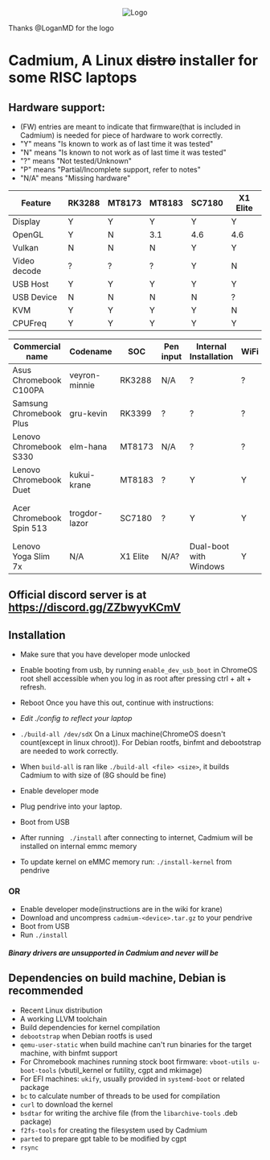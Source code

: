 <p align="center"><img src="/pics/logo/cd_smol.png" alt="Logo" data-canonical-src="/pics/cd_smol.png"/></p>

Thanks @LoganMD for the logo

# Cadmium, A Linux ~~distro~~ installer for some RISC laptops

## Hardware support:
- (FW) entries are meant to indicate that firmware(that is included in Cadmium) is needed for piece of hardware to work correctly.
- "Y" means "Is known to work as of last time it was tested"
- "N" means "Is known to not work as of last time it was tested"
- "?" means "Not tested/Unknown"
- "P" means "Partial/Incomplete support, refer to notes"
- "N/A" means "Missing hardware"

| Feature      | RK3288 | MT8173 | MT8183 | SC7180 | X1 Elite |
| ------------ | ------ | ------ | ------ | ------ | -------- |
| Display      | Y      | Y      | Y      | Y      | Y        |
| OpenGL       | Y      | N      | 3.1    | 4.6    | 4.6      |
| Vulkan       | N      | N      | N      | Y      | Y        |
| Video decode | ?      | ?      | ?      | Y      | N        |
| USB Host     | Y      | Y      | Y      | Y      | Y        |
| USB Device   | N      | N      | N      | N      | ?        |
| KVM          | Y      | Y      | Y      | Y      | N        |
| CPUFreq      | Y      | Y      | Y      | Y      | Y        |

| Commercial name          | Codename       |  SOC     | Pen input | Internal Installation  | WiFi | Bluetooth | Audio | Suspend/Resume | Notes                             |
| ------------------------ | -------------- | -------- | --------- | ---------------------- | ---- | --------- | ----- | -------------- | --------------------------------- |
| Asus Chromebook C100PA   | veyron-minnie  | RK3288   | N/A       | ?                      | ?    | ?         | ?     | Y              |                                   |
| Samsung Chromebook Plus  | gru-kevin      | RK3399   | ?         | ?                      | ?    | ?         | ?     | Y              | Libreboot available               |
| Lenovo Chromebook S330   | elm-hana       | MT8173   | N/A       | ?                      | ?    | ?         | ?     | Y              |                                   |
| Lenovo Chromebook Duet   | kukui-krane    | MT8183   | ?         | Y                      | Y    | ?         | Y     | Y              |                                   |
| Acer Chromebook Spin 513 | trogdor-lazor  | SC7180   | ?         | Y                      | Y    | ?         | Y     | Y              | Manual audio switching required   |
| Lenovo Yoga Slim 7x      | N/A            | X1 Elite | N/A?      | Dual-boot with Windows | Y    | Y         | N     | Only manual    | EFI booting                       |

## Official discord server is at https://discord.gg/ZZbwyvKCmV

## Installation
- Make sure that you have developer mode unlocked
- Enable booting from usb, by running ```enable_dev_usb_boot``` in ChromeOS root shell accessible when you log in as root after pressing ctrl + alt + refresh.
- Reboot
Once you have this out, continue with instructions:

- *Edit ./config to reflect your laptop*
- ``` ./build-all /dev/sdX ``` On a Linux machine(ChromeOS doesn't count(except in linux chroot)). For Debian rootfs, binfmt and debootstrap are needed to work correctly.
- When ```build-all``` is ran like ```./build-all <file> <size>```, it builds Cadmium to <file> with size of <size>(8G should be fine)
- Enable developer mode
- Plug pendrive into your laptop.
- Boot from USB
- After running ``` ./install``` after connecting to internet, Cadmium will be installed on internal emmc memory
- To update kernel on eMMC memory run: ```./install-kernel``` from pendrive

### OR
- Enable developer mode(instructions are in the wiki for krane)
- Download and uncompress ```cadmium-<device>.tar.gz``` to your pendrive
- Boot from USB
- Run ```./install```

#### *Binary drivers are unsupported in Cadmium and never will be*

## Dependencies on build machine, Debian is recommended
- Recent Linux distribution
- A working LLVM toolchain
- Build dependencies for kernel compilation
- ```debootstrap``` when Debian rootfs is used
- ```qemu-user-static``` when build machine can't run binaries for the target machine, with binfmt support
- For Chromebook machines running stock boot firmware: ```vboot-utils u-boot-tools``` (vbutil_kernel or futility, cgpt and mkimage)
- For EFI machines: ```ukify```, usually provided in ```systemd-boot``` or related package
- ```bc``` to calculate number of threads to be used for compilation
- ```curl``` to download the kernel
- ```bsdtar``` for writing the archive file (from the ```libarchive-tools``` .deb package)
- ```f2fs-tools``` for creating the filesystem used by Cadmium
- ```parted``` to prepare gpt table to be modified by cgpt
- ```rsync```
